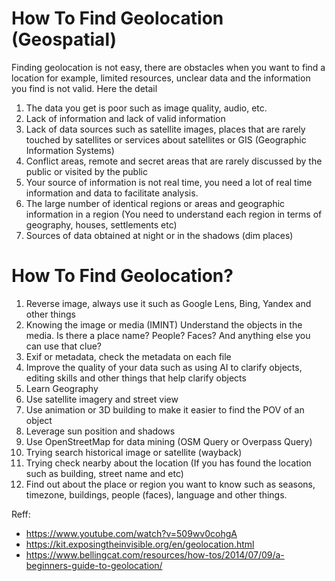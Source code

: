 # How To Find Geolocation (Geospatial)

Finding geolocation is not easy, there are obstacles when you want to find a location for example, limited resources, unclear data and the information you find is not valid. Here the detail 

1. The data you get is poor such as image quality, audio, etc.
2. Lack of information and lack of valid information
3. Lack of data sources such as satellite images, places that are rarely touched by satellites or services about satellites or GIS (Geographic Information Systems)
4. Conflict areas, remote and secret areas that are rarely discussed by the public or visited by the public
5. Your source of information is not real time, you need a lot of real time information and data to facilitate analysis.
6. The large number of identical regions or areas and geographic information in a region (You need to understand each region in terms of geography, houses, settlements etc)
7. Sources of data obtained at night or in the shadows (dim places)

# How To Find Geolocation? 

1. Reverse image, always use it such as Google Lens, Bing, Yandex and other things 
2. Knowing the image or media (IMINT) Understand the objects in the media. Is there a place name? People? Faces? And anything else you can use that clue?
3. Exif or metadata, check the metadata on each file 
4. Improve the quality of your data such as using AI to clarify objects, editing skills and other things that help clarify objects
5. Learn Geography
6. Use satellite imagery and street view
7. Use animation or 3D building to make it easier to find the POV of an object
8. Leverage sun position and shadows
9. Use OpenStreetMap for data mining (OSM Query or Overpass Query)
10. Trying search historical image or satellite (wayback)
11. Trying check nearby about the location (If you has found the location such as building, street name and etc)
12. Find out about the place or region you want to know such as seasons, timezone, buildings, people (faces), language and other things.

Reff:

- https://www.youtube.com/watch?v=509wv0cohgA 
- https://kit.exposingtheinvisible.org/en/geolocation.html
- https://www.bellingcat.com/resources/how-tos/2014/07/09/a-beginners-guide-to-geolocation/